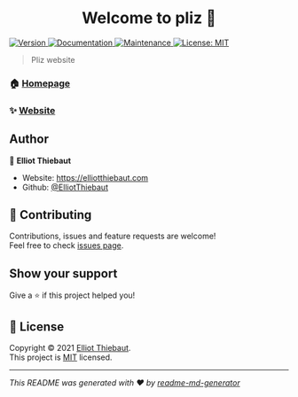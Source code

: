 <h1 align="center">Welcome to pliz 👋</h1>
<p>
  <a href="https://www.npmjs.com/package/pliz" target="_blank">
    <img alt="Version" src="https://img.shields.io/npm/v/pliz.svg">
  </a>
  <a href="https://github.com/ElliotThiebaut/pliz#readme" target="_blank">
    <img alt="Documentation" src="https://img.shields.io/badge/documentation-yes-brightgreen.svg" />
  </a>
  <a href="https://github.com/ElliotThiebaut/pliz/graphs/commit-activity" target="_blank">
    <img alt="Maintenance" src="https://img.shields.io/badge/Maintained%3F-yes-green.svg" />
  </a>
  <a href="https://github.com/ElliotThiebaut/pliz/blob/master/LICENSE" target="_blank">
    <img alt="License: MIT" src="https://img.shields.io/github/license/ElliotThiebaut/pliz" />
  </a>
</p>

> Pliz website

### 🏠 [Homepage](https://github.com/ElliotThiebaut/pliz#readme)

### ✨ [Website](http://pliz.xyz)

## Author

👤 **Elliot Thiebaut**

* Website: https://elliotthiebaut.com
* Github: [@ElliotThiebaut](https://github.com/ElliotThiebaut)

## 🤝 Contributing

Contributions, issues and feature requests are welcome!<br />Feel free to check [issues page](https://github.com/ElliotThiebaut/pliz/issues). 

## Show your support

Give a ⭐️ if this project helped you!

## 📝 License

Copyright © 2021 [Elliot Thiebaut](https://github.com/ElliotThiebaut).<br />
This project is [MIT](https://github.com/ElliotThiebaut/pliz/blob/master/LICENSE) licensed.

***
_This README was generated with ❤️ by [readme-md-generator](https://github.com/kefranabg/readme-md-generator)_